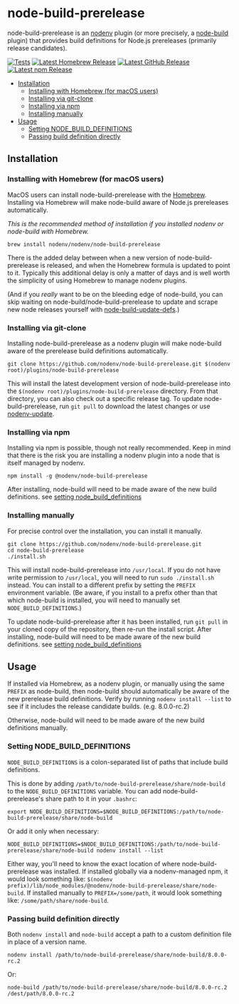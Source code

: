 # node-build-prerelease

node-build-prerelease is an [nodenv][] plugin (or more precisely, a [node-build][] plugin) that provides build definitions for Node.js prereleases (primarily release candidates).

[![Tests](https://img.shields.io/github/actions/workflow/status/nodenv/node-build-prerelease/test.yml?label=tests&logo=github)](https://github.com/nodenv/node-build-prerelease/actions/workflows/test.yml)
[![Latest Homebrew Release](<https://img.shields.io/badge/dynamic/regex?url=https%3A%2F%2Fraw.githubusercontent.com%2Fnodenv%2Fhomebrew-nodenv%2Frefs%2Fheads%2Fmain%2FFormula%2Fnode-build-prerelease.rb&logo=homebrew&logoColor=white&label=homebrew-nodenv&color=orange&search=archive%2Frefs%2Ftags%2Fv(%3F%3Cversion%3E%5Cd%2B.*).tar.gz&replace=v%24%3Cversion%3E>)](https://github.com/nodenv/homebrew-nodenv/blob/main/Formula/node-build-prerelease.rb)
[![Latest GitHub Release](https://img.shields.io/github/v/release/nodenv/node-build-prerelease?label=github&logo=github&sort=semver)](https://github.com/nodenv/node-build-prerelease/releases/latest)
[![Latest npm Release](https://img.shields.io/npm/v/@nodenv/node-build-prerelease?logo=npm&logoColor=white)](https://www.npmjs.com/package/@nodenv/node-build-prerelease/v/latest)

<!-- toc -->

- [Installation](#installation)
  - [Installing with Homebrew (for macOS users)](#installing-with-homebrew-for-macos-users)
  - [Installing via git-clone](#installing-via-git-clone)
  - [Installing via npm](#installing-via-npm)
  - [Installing manually](#installing-manually)
- [Usage](#usage)
  - [Setting NODE_BUILD_DEFINITIONS](#setting-node_build_definitions)
  - [Passing build definition directly](#passing-build-definition-directly)

<!-- tocstop -->

## Installation

### Installing with Homebrew (for macOS users)

MacOS users can install node-build-prerelease with the [Homebrew][].
Installing via Homebrew will make node-build aware of Node.js prereleases automatically.

_This is the recommended method of installation if you installed nodenv or node-build with Homebrew._

    brew install nodenv/nodenv/node-build-prerelease

There is the added delay between when a new version of node-build-prerelease is released, and when the Homebrew formula is updated to point to it.
Typically this additional delay is only a matter of days and is well worth the simplicity of using Homebrew to manage nodenv plugins.

(And if you _really_ want to be on the bleeding edge of node-build, you can skip waiting on node-build/node-build-prerelease to update and scrape new node releases yourself with [node-build-update-defs][].)

### Installing via git-clone

Installing node-build-prerelease as a nodenv plugin will make node-build aware of the prerelease build definitions automatically.

    git clone https://github.com/nodenv/node-build-prerelease.git $(nodenv root)/plugins/node-build-prerelease

This will install the latest development version of node-build-prerelease into the `$(nodenv root)/plugins/node-build-prerelease` directory.
From that directory, you can also check out a specific release tag.
To update node-build-prerelease, run `git pull` to download the latest changes or use [nodenv-update][].

### Installing via npm

Installing via npm is possible, though not really recommended.
Keep in mind that there is the risk you are installing a nodenv plugin into a node that is itself managed by nodenv.

    npm install -g @nodenv/node-build-prerelease

After installing, node-build will need to be made aware of the new build definitions.
see [setting node_build_definitions][]

### Installing manually

For precise control over the installation, you can install it manually.

    git clone https://github.com/nodenv/node-build-prerelease.git
    cd node-build-prerelease
    ./install.sh

This will install node-build-prerelease into `/usr/local`.
If you do not have write permission to `/usr/local`, you will need to run `sudo ./install.sh` instead.
You can install to a different prefix by setting the `PREFIX` environment variable.
(Be aware, if you install to a prefix other than that which node-build is installed, you will need to manually set `NODE_BUILD_DEFINITIONS`.)

To update node-build-prerelease after it has been installed, run `git pull` in your cloned copy of the repository, then re-run the install script.
After installing, node-build will need to be made aware of the new build definitions.
see [setting node_build_definitions][]

## Usage

If installed via Homebrew, as a nodenv plugin, or manually using the same `PREFIX` as node-build, then node-build should automatically be aware of the new prerelease build definitions.
Verify by running `nodenv install --list` to see if it includes the release candidate builds. (e.g. 8.0.0-rc.2)

Otherwise, node-build will need to be made aware of the new build definitions manually.

### Setting NODE_BUILD_DEFINITIONS

`NODE_BUILD_DEFINITIONS` is a colon-separated list of paths that include build definitions.

This is done by adding `/path/to/node-build-prerelease/share/node-build` to the `NODE_BUILD_DEFINITIONS` variable.
You can add node-build-prerelease's share path to it in your `.bashrc`:

    export NODE_BUILD_DEFINITIONS=$NODE_BUILD_DEFINITIONS:/path/to/node-build-prerelease/share/node-build

Or add it only when necessary:

    NODE_BUILD_DEFINITIONS=$NODE_BUILD_DEFINITIONS:/path/to/node-build-prerelease/share/node-build nodenv install --list

Either way, you'll need to know the exact location of where node-build-prerelease was installed.
If installed globally via a nodenv-managed npm, it would look something like:
`$(nodenv prefix)/lib/node_modules/@nodenv/node-build-prerelease/share/node-build`.
If installed manually to `PREFIX=/some/path`, it would look something like:
`/some/path/share/node-build`.

### Passing build definition directly

Both `nodenv install` and `node-build` accept a path to a custom definition file in place of a version name.

    nodenv install /path/to/node-build-prerelease/share/node-build/8.0.0-rc.2

Or:

    node-build /path/to/node-build-prerelease/share/node-build/8.0.0-rc.2 /dest/path/8.0.0-rc.2

[homebrew]: http://brew.sh
[nodenv]: https://github.com/nodenv/nodenv
[node-build]: https://github.com/nodenv/node-build
[nodenv-update]: https://github.com/nodenv/nodenv-update
[node-build-update-defs]: https://github.com/nodenv/node-build-update-defs
[setting node_build_definitions]: #setting-node_build_definitions
